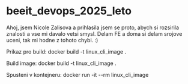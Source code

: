 # beeit_devops_2025_leto
Ahoj, jsem Nicole Zalisova a prihlasila jsem se proto, abych si rozsirila znalosti a vse mi davalo vetsi smysl. Delam FE a doma si delam srojove uceni, tak mi hodne z tohoto chybi. :)

<!-- Docker - prikazy pro build image a samotny run v dockeru - priklad s nazvem linux_cli_image... -->

Prikaz pro build:
docker build -t linux_cli_image .

Build image:
docker build -t linux_cli_image .

Spusteni v kontejneru:
docker run -it --rm linux_cli_image
